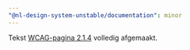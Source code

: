 ```yaml
---
"@nl-design-system-unstable/documentation": minor
---
```


Tekst [WCAG-pagina 2.1.4](/wcag/2.1.4) volledig afgemaakt.
